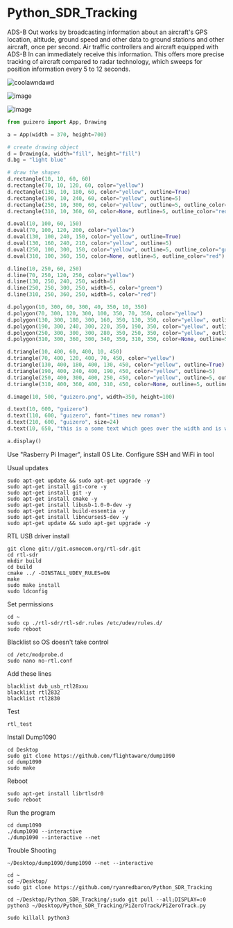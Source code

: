 # Python_SDR_Tracking

ADS-B Out works by broadcasting information about an aircraft's GPS location, altitude, ground speed and other data to ground stations and other aircraft, once per second. Air traffic controllers and aircraft equipped with ADS-B In can immediately receive this information. This offers more precise tracking of aircraft compared to radar technology, which sweeps for position information every 5 to 12 seconds.

![coolawndawd](https://user-images.githubusercontent.com/5455778/117200973-f57e4d80-ada0-11eb-8cdb-fd04a120ff11.JPG)


![image](https://user-images.githubusercontent.com/5455778/153780215-90909c08-bba0-4f30-bf9f-90bb15531bd8.png)


![image](https://user-images.githubusercontent.com/5455778/153806799-e9d8c3b1-a86c-4352-b920-96504d2c04c1.png)

```python
from guizero import App, Drawing

a = App(width = 370, height=700)

# create drawing object
d = Drawing(a, width="fill", height="fill")
d.bg = "light blue"

# draw the shapes
d.rectangle(10, 10, 60, 60)
d.rectangle(70, 10, 120, 60, color="yellow")
d.rectangle(130, 10, 180, 60, color="yellow", outline=True)
d.rectangle(190, 10, 240, 60, color="yellow", outline=5)
d.rectangle(250, 10, 300, 60, color="yellow", outline=5, outline_color="green")
d.rectangle(310, 10, 360, 60, color=None, outline=5, outline_color="red")

d.oval(10, 100, 60, 150)
d.oval(70, 100, 120, 200, color="yellow")
d.oval(130, 100, 240, 150, color="yellow", outline=True)
d.oval(130, 160, 240, 210, color="yellow", outline=5)
d.oval(250, 100, 300, 150, color="yellow", outline=5, outline_color="green")
d.oval(310, 100, 360, 150, color=None, outline=5, outline_color="red")

d.line(10, 250, 60, 250)
d.line(70, 250, 120, 250, color="yellow")
d.line(130, 250, 240, 250, width=5)
d.line(250, 250, 300, 250, width=5, color="green")
d.line(310, 250, 360, 250, width=5, color="red")

d.polygon(10, 300, 60, 300, 40, 350, 10, 350)
d.polygon(70, 300, 120, 300, 100, 350, 70, 350, color="yellow")
d.polygon(130, 300, 180, 300, 160, 350, 130, 350, color="yellow", outline=True)
d.polygon(190, 300, 240, 300, 220, 350, 190, 350, color="yellow", outline=5)
d.polygon(250, 300, 300, 300, 280, 350, 250, 350, color="yellow", outline=5, outline_color="green")
d.polygon(310, 300, 360, 300, 340, 350, 310, 350, color=None, outline=5, outline_color="green")

d.triangle(10, 400, 60, 400, 10, 450)
d.triangle(70, 400, 120, 400, 70, 450, color="yellow")
d.triangle(130, 400, 180, 400, 130, 450, color="yellow", outline=True)
d.triangle(190, 400, 240, 400, 190, 450, color="yellow", outline=5)
d.triangle(250, 400, 300, 400, 250, 450, color="yellow", outline=5, outline_color="green")
d.triangle(310, 400, 360, 400, 310, 450, color=None, outline=5, outline_color="green")

d.image(10, 500, "guizero.png", width=350, height=100)

d.text(10, 600, "guizero")
d.text(110, 600, "guizero", font="times new roman")
d.text(210, 600, "guizero", size=24)
d.text(10, 650, "this is a some text which goes over the width and is wrapped", font="arial", size=16, max_width=350)

a.display()
```


Use "Rasberry Pi Imager", install OS Lite. Configure SSH and WiFi in tool


Usual updates
```
sudo apt-get update && sudo apt-get upgrade -y
sudo apt-get install git-core -y
sudo apt-get install git -y
sudo apt-get install cmake -y
sudo apt-get install libusb-1.0-0-dev -y
sudo apt-get install build-essentia -y
sudo apt-get install libncurses5-dev -y
sudo apt-get update && sudo apt-get upgrade -y
```


RTL USB driver install
```
git clone git://git.osmocom.org/rtl-sdr.git
cd rtl-sdr
mkdir build
cd build
cmake ../ -DINSTALL_UDEV_RULES=ON
make
sudo make install
sudo ldconfig
```

Set permissions
```
cd ~
sudo cp ./rtl-sdr/rtl-sdr.rules /etc/udev/rules.d/
sudo reboot
```


Blacklist so OS doesn't take control
```
cd /etc/modprobe.d
sudo nano no-rtl.conf
```


Add these lines
```
blacklist dvb_usb_rtl28xxu
blacklist rtl2832
blacklist rtl2830
```


Test 
```
rtl_test
```


Install Dump1090
```
cd Desktop
sudo git clone https://github.com/flightaware/dump1090
cd dump1090
sudo make
```


Reboot
```
sudo apt-get install librtlsdr0
sudo reboot
```


Run the program
```
cd dump1090
./dump1090 --interactive
./dump1090 --interactive --net
```


Trouble Shooting
```
~/Desktop/dump1090/dump1090 --net --interactive

cd ~
cd ~/Desktop/
sudo git clone https://github.com/ryanredbaron/Python_SDR_Tracking

cd ~/Desktop/Python_SDR_Tracking/;sudo git pull --all;DISPLAY=:0 python3 ~/Desktop/Python_SDR_Tracking/PiZeroTrack/PiZeroTrack.py

sudo killall python3
```
